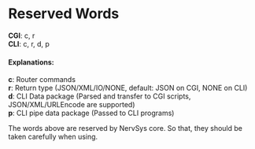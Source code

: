 # Reserved Words

**CGI**: c, r  
**CLI**: c, r, d, p  
  
#### Explanations:  
**c**: Router commands   
**r**: Return type (JSON/XML/IO/NONE, default: JSON on CGI, NONE on CLI)  
**d**: CLI Data package (Parsed and transfer to CGI scripts, JSON/XML/URLEncode are supported)  
**p**: CLI pipe data package (Passed to CLI programs)  
  
The words above are reserved by NervSys core. So that, they should be taken carefully when using.

